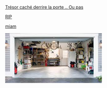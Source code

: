 [Trésor caché derrire la porte .. Ou pas ](https://github.com/jackalstv/labyrteam/blob/main/gameover.md)

[RIP](https://github.com/jackalstv/labyrteam/blob/main/Chambre.md)

[miam](https://github.com/jackalstv/labyrteam/blob/main/Cuisine.md)

![garage](image/garage.jpg)
